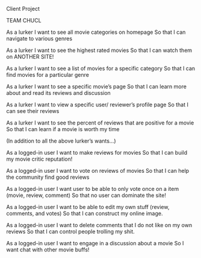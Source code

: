 Client Project 

TEAM CHUCL


As a lurker
I want to see all movie categories on homepage
So that I can navigate to various genres

As a lurker
I want to see the highest rated movies
So that I can watch them on ANOTHER SITE!

As a lurker
I want to see a list of movies for a specific category
So that I can find movies for a particular genre 

As a lurker
I want to see a specific movie’s page
So that I can learn more about and read its reviews and discussion

As a lurker
I want to view a specific user/ reviewer’s profile page
So that I can see their reviews 

As a lurker
I want to see the percent of reviews that are positive for a movie
So that I can learn if a movie is worth my time

(In addition to all the above lurker’s wants…)

As a logged-in user
I want to make reviews for movies
So that I can build my movie critic reputation!

As a logged-in user
I want to vote on reviews of movies
So that I can help the community find good reviews

As a logged-in user
I want user to be able to only vote once on a item (movie, review, comment)
So that no user can dominate the site!

As a logged-in user
I want to be able to edit my own stuff (review, comments, and votes)
So that I can construct my online image. 

As a logged-in user
I want to delete comments that I do not like on my own reviews
So that I can control people trolling my shit. 

As a logged-in user
I want to engage in a discussion about a movie
So I want chat with other movie buffs!
